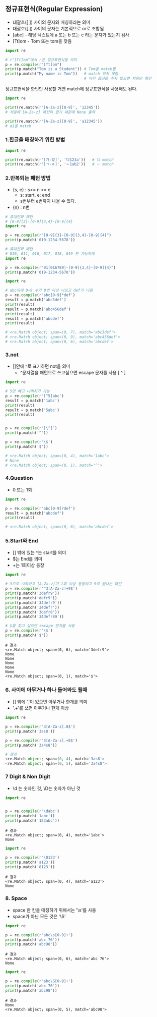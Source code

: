 ## 정규표현식(Regular Expression)

- 대괄호([ ]) 사이의 문자와 매칭하라는 의미
- 대괄호([ ]) 사이의 문자는 기본적으로 or로 조합됨
- [abc] - 해당 텍스트에 a 또는 b 또는 c 라는 문자가 있는지 검사
- [Tt]om - Tom 또는 tom을 찾음

```python
import re

# r"[Tt]om"에서 r은 정규표현식을 의미
p = re.compile(r"[Tt]om")
print(p.match("Tom is a Student")) # Tom을 match함
print(p.match("My name is Tom"))   # match 하지 못함 
								   # 아무 옵션을 주지 않으면 처음만 확인
```



정규표현식을 한번만 사용할 거면 match에 정규표현식을 사용해도 된다.

```python
import re

print(re.match(r'[A-Za-z][0-9]', '12345')) 
# 처음에 [A-Za-z] 패턴이 없기 때문에 None 출력

print(re.match(r'[A-Za-z][0-9]', 'a12345'))
# a1을 match
```



### 1.한글을 매칭하기 위한 방법

```python
import re

print(re.match(r'[가-힣]', '다123a'))   # 다 match
print(re.match(r'[ㄱ-ㅎ]', 'ㄴ1ab2'))   # ㄴ match
```

### 2.반복되는 패턴 방법

- {s, e} : s<= n <= e
  - s: start, e: end
  - s번부터 e번까지 나올 수 있다.
- {n} : n번

```python
# 휴대전화 패턴
# [0-9]{3}-[0-9]{3,4}-[0-9]{4}
import re

p = re.compile(r"[0-9]{3}-[0-9]{3,4}-[0-9]{4}")
print(p.match('010-1234-5678'))
```

```python
# 휴대전화 패턴
# 010, 011, 016, 017, 018, 019 만 가능하게
import re

p = re.compile(r"01[016789]-[0-9]{3,4}-[0-9]{4}")
print(p.match('019-1234-5678'))
```

```python
import re

# abc뒤에 0~9 수가 0번 이상 나오고 def가 나옴
p = re.compile(r'abc[0-9]*def')
result = p.match('abc3def')
print(result)
result = p.match('abc456def')
print(result)
result = p.match('abcdef')
print(result)

# <re.Match object; span=(0, 7), match='abc3def'>
# <re.Match object; span=(0, 9), match='abc456def'>
# <re.Match object; span=(0, 6), match='abcdef'>
```

### 3.not

- []안에 ^로 표기하면 not을 의미
  - ^문자열을 패턴으로 쓰고싶으면 escape 문자를 사용 [ \^ ]

```python
import re

# 5만 빼고 나머지가 가능
p = re.compile(r'[^5]abc')
result = p.match('1abc')
print(result)
result = p.match('5abc')
print(result)


p = re.compile(r'[\^]')
print(p.match('^'))

p = re.compile(r'\$')
print(p.match('$'))

# <re.Match object; span=(0, 4), match='1abc'>
# None
# <re.Match object; span=(0, 1), match='^'>
```

### 4.Question

- 0 또는 1회

```python
import re

p = re.compile(r'abc[0-9]?def')
result = p.match('abcdef')
print(result)

# <re.Match object; span=(0, 6), match='abcdef'>
```

### 5.Start와 End

- [] 밖에 있는 ^는 start를 의미
- $는 End를 의미
- +는 1회이상 등장

```python
import re

# 3으로 시작하고 [A-Za-z]가 1회 이상 등장하고 9로 끝나는 패턴
p = re.compile(r'^3[A-Za-z]+9$')
print(p.match('3defr9'))
print(p.match('defr9'))
print(p.match('34defr9'))
print(p.match('34defr'))
print(p.match('3defr8'))
print(p.match('34defr89'))

# $를 찾고 싶으면 escape 문자를 사용
p = re.compile(r'\$')
print(p.match('$'))
```

```shell
# 결과
<re.Match object; span=(0, 6), match='3defr9'>
None
None
None
None
None
<re.Match object; span=(0, 1), match='$'>
```

### 6. 사이에 아무거나 하나 들어와도 될때

- [] 밖에 '.'이 있으면 아무거나 한개를 의미
- '.+'를 쓰면 아무거나 한개 이상

```python
import re

p = re.compile(r'3[A-Za-z].8$')
print(p.match('3as8'))

p = re.compile(r'3[A-Za-z].+8$')
print(p.match('3a4s8'))
```

```python
# 결과
<re.Match object; span=(0, 4), match='3as8'>
<re.Match object; span=(0, 5), match='3a4s8'>
```

### 7  Digit & Non Digit

- \d 는 숫자인 것, \D는 숫자가 아닌 것

```python
import re


p = re.compile(r'\dabc')
print(p.match('1abc'))
print(p.match('123abc'))
```

```shell
# 결과
<re.Match object; span=(0, 4), match='1abc'>
None
```

```python
import re

p = re.compile(r'\D123')
print(p.match('a123'))
print(p.match('8123'))
```

```shell
# 결과
<re.Match object; span=(0, 4), match='a123'>
None
```

### 8. Space

- space 한 칸을 매칭하기 위해서는 '\s'를 사용
- space가 아닌 모든 것은 '\S'

```python
import re

p = re.compile(r'abc\s[0-9]+')
print(p.match('abc 76'))
print(p.match('abc98'))
```

```shell
# 결과
<re.Match object; span=(0, 6), match='abc 76'>
None
```

```python
import re

p = re.compile(r'abc\S[0-9]+')
print(p.match('abc 76'))
print(p.match('abc98'))
```

```shell
# 결과
None
<re.Match object; span=(0, 5), match='abc98'>
```

